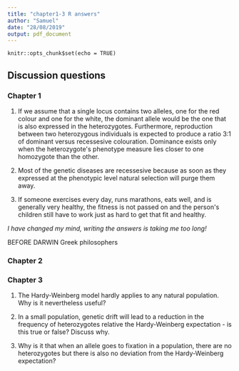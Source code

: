 ```yaml
---
title: "chapter1-3 R answers"
author: "Samuel"
date: "28/08/2019"
output: pdf_document
---
```


```{r setup, include=FALSE}
knitr::opts_chunk$set(echo = TRUE)
```

## Discussion questions

### Chapter 1

1. If we assume that a single locus contains two alleles, one for the red colour and one for the white, the dominant allele would be the one that is also expressed in the heterozygotes. Furthermore, reproduction between two heterozygous individuals is expected to produce a ratio 3:1 of dominant versus recessesive colouration. Dominance exists only when the heterozygote's phenotype measure lies closer to one homozygote than the other.

2. Most of the genetic diseases are recessesive because as soon as they expressed at the phenotypic level natural selection will purge them away.

3. If someone exercises every day, runs marathons, eats well, and is generally very healthy, the fitness is not passed on and the person's children still have to work just as hard to get that fit and healthy.

_I have changed my mind, writing the answers is taking me too long!_

BEFORE DARWIN
Greek philosophers

### Chapter 2

### Chapter 3

1. The Hardy-Weinberg model hardly applies to any natural population. Why is it nevertheless useful?

2. In a small population, genetic drift will lead to a reduction in the frequency of heterozygotes relative the Hardy-Weinberg expectation - is this true or false? Discuss why.

3. Why is it that when an allele goes to fixation in a population, there are no heterozygotes but there is also no deviation from the Hardy-Weinberg expectation?
